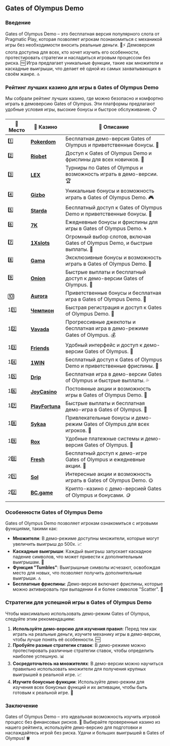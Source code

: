 ## Gates of Olympus Demo

### Введение
Gates of Olympus Demo – это бесплатная версия популярного слота от Pragmatic Play, которая позволяет игрокам познакомиться с механикой игры без необходимости вносить реальные деньги. 🎰⚡️ Демоверсия слота доступна для всех, кто хочет изучить его особенности, протестировать стратегии и насладиться игровым процессом без риска. 🆓 Игра предлагает уникальные функции, такие как множители и каскадные выигрыши, что делает её одной из самых захватывающих в своём жанре. 🔝

### Рейтинг лучших казино для игры в Gates of Olympus Demo
Мы собрали рейтинг лучших казино, где можно безопасно и комфортно играть в демоверсию Gates of Olympus. Эти платформы предлагают удобные условия игры, высокие бонусы и быстрое обслуживание. 📋

| 🥇 **Место** | 🎰 **Казино** | 💬 **Описание** |
|-------------|-------------|----------------|
| 1️⃣ | [**Pokerdom**](https://brandplay.link/4k77v2yx) | Бесплатная демо-версия Gates of Olympus и приветственные бонусы. 🎁 |
| 2️⃣ | [**Riobet**](https://brandplay.link/7xBLTPyj) | Доступ к Gates of Olympus Demo и фриспины для всех новичков. 🤑 |
| 3️⃣ | [**LEX**](https://brandplay.link/zW4hdDFV) | Турниры по Gates of Olympus и возможность играть в демо-версии. 🏆 |
| 4️⃣ | [**Gizbo**](https://brandplay.link/bprXw4YV) | Уникальные бонусы и возможность играть в Gates of Olympus Demo. 🎮 |
| 5️⃣ | [**Starda**](https://brandplay.link/fB7xwRFL) | Бесплатный доступ к Gates of Olympus Demo и приветственные бонусы. 🌟 |
| 6️⃣ | [**7K**](https://brandplay.link/BvQyFShp) | Ежедневные бонусы и фриспины для игры в Gates of Olympus Demo. 🌀 |
| 7️⃣ | [**1Xslots**](https://brandplay.link/hSB1khtr) | Огромный выбор слотов, включая Gates of Olympus Demo, и быстрые выплаты. 🎰 |
| 8️⃣ | [**Gama**](https://brandplay.link/j6NMKsDz) | Эксклюзивные бонусы и возможность играть в Gates of Olympus Demo. 🧩 |
| 9️⃣ | [**Onion**](https://brandplay.link/zBGRVpQ9) | Быстрые выплаты и бесплатный доступ к демо-версии Gates of Olympus. 💎 |
| 🔟 | [**Aurora**](https://10trafic-stat2.com/click/668546556bcc6313411604bd/6766/13032/subaccount) | Приветственные бонусы и бесплатная игра в Gates of Olympus Demo. 🚀 |
| 11️⃣ | [**Чемпион**](https://temon-gter.cfd/go/lRq?p80412p304504pcc44t17455) | Быстрая регистрация и доступ к Gates of Olympus Demo. 🥇 |
| 12️⃣ | [**Vavada**](https://vavadapartner.pro/?promo=ea5c9275-6854-4505-94fc-95ab18221945-linkb2) | Прогрессивные джекпоты и бесплатная игра в демо-режиме Gates of Olympus. 💰 |
| 13️⃣ | [**Friends**](https://gofriends.run/linkb2) | Удобный интерфейс и доступ к демо-версии Gates of Olympus. 👯 |
| 14️⃣ | [**1WIN**](https://brandplay.link/smXVpBbG) | Бесплатный доступ к Gates of Olympus Demo и приветственные фриспины. 🎲 |
| 15️⃣ | [**Drip**](https://drp-ircp01.com/c07e6a3db) | Бесплатная игра в демо-версии Gates of Olympus и быстрые выплаты. 💦 |
| 16️⃣ | [**JoyCasino**](https://rpc30.call2me.pro/?/ru/registration?apkpop=0&partner=p24970p3291217pc98f) | Постоянные акции и возможность игры в Gates of Olympus Demo. 🎉 |
| 17️⃣ | [**PlayFortuna**](https://fortunapromo.net/alt/playfortuna/registration?0dc4a9362a71feb7e3f165fb8e766f70) | Быстрые выплаты и бесплатная демо-игра в Gates of Olympus. 💎 |
| 18️⃣ | [**Sykaa**](https://s-two-way.com/?source=linkb2&pid=30697) | Привлекательные бонусы и демо-режим Gates of Olympus для всех игроков. 🌈 |
| 19️⃣ | [**Rox**](https://rox-pvwfpjgcxe.com/cb1ee18a5) | Удобные платежные системы и демо-версия Gates of Olympus. 💸 |
| 20️⃣ | [**Fresh**](https://fresh-eumwkxwao.com/c3f7b485d) | Бесплатный доступ к демо-игре Gates of Olympus и ежедневные акции. 🥑 |
| 21️⃣ | [**Sol**](https://sol-mmtdzfbaco.com/cb2415bca) | Интересные акции и возможность играть в Gates of Olympus Demo. 🌞 |
| 22️⃣ | [**BC.game**](https://partnerbcgame.com/dcc53d441) | Крипто-казино с демо-версией Gates of Olympus и бонусами. 🪙 |

### Особенности Gates of Olympus Demo
Gates of Olympus Demo позволяет игрокам ознакомиться с игровыми функциями, такими как:

- **Множители**: В демо-режиме доступны множители, которые могут увеличить выигрыш до 500x. 📈
- **Каскадные выигрыши**: Каждый выигрыш запускает каскадное падение символов, что может привести к дополнительным выигрышам. 🔄
- **Функция "Tumbles"**: Выигрышные символы исчезают, освобождая место для новых, что позволяет получить дополнительные выигрыши. 🔝
- **Бесплатные фриспины**: Демо-версия включает фриспины, которые можно активировать при выпадении 4 и более символов "Scatter". 🎁

### Стратегии для успешной игры в Gates of Olympus Demo
Чтобы максимально использовать демо-режим Gates of Olympus, следуйте этим рекомендациям:

1. **Используйте демо-версию для изучения правил**: Перед тем как играть на реальные деньги, изучите механику игры в демо-версии, чтобы лучше понять её особенности. 🆓
2. **Пробуйте разные стратегии ставок**: В демо-режиме можно протестировать различные стратегии ставок, чтобы определить наиболее успешную. 📊
3. **Сосредоточьтесь на множителях**: В демо-версии можно научиться правильно использовать множители для получения крупных выигрышей в реальной игре. 📈
4. **Изучите бонусные функции**: Используйте демо-режим для изучения всех бонусных функций и их активации, чтобы быть готовым к реальной игре. 🎁

### Заключение
Gates of Olympus Demo – это идеальная возможность изучить игровой процесс без финансовых рисков. 💸 Выбирайте проверенные казино из нашего рейтинга, используйте демо-версию для подготовки и наслаждайтесь игрой без риска. Удачи и больших выигрышей в Gates of Olympus! 🍀
